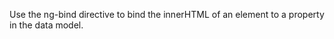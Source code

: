 <!DOCTYPE html>
<html>
<script src="https://ajax.googleapis.com/ajax/libs/angularjs/1.6.4/angular.min.js"></script>
<body>

<div ng-app="myApp" ng-controller="myCtrl">
    <p ng-bind="firstname"></p>
</div>

<script>
var app = angular.module('myApp', []);
app.controller('myCtrl', function($scope) {
    $scope.firstname = "John";
    $scope.lastname = "Doe";    
});
</script>

<p>Use the ng-bind directive to bind the innerHTML of an element to a property in the data model.</p>

</body>
</html>
